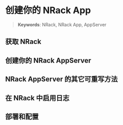# 创建你的 NRack App

> __Keywords__: NRack, NRack App, AppServer


## 获取 NRack


## 创建你的 NRack AppServer


## NRack AppServer 的其它可重写方法


## 在 NRack 中启用日志


## 部署和配置


